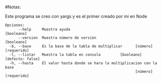 #Notas:

Este programa se creo con yargs y es el primer creado por mi en Node

```
Opciones:
      --help     Muestra ayuda                                        [booleano]
      --version  Muestra número de versión                            [booleano]
  -b, --base     Es la base de la tabla de multiplicar      [número] [requerido]
  -l, --listar   Muestra la tabla en consola         [booleano] [defecto: false]
  -h, --hasta    El valor hasta donde se hara la multiplicacion con la base
                                                            [número] [requerido]
```
